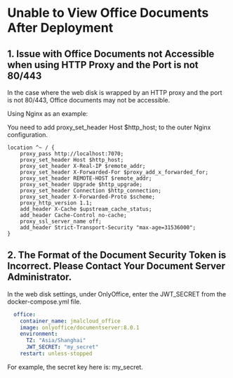 # Unable to View Office Documents After Deployment

## 1. Issue with Office Documents not Accessible when using HTTP Proxy and the Port is not 80/443

In the case where the web disk is wrapped by an HTTP proxy and the port is not 80/443, Office documents may not be accessible.

Using Nginx as an example:

You need to add proxy_set_header Host $http_host; to the outer Nginx configuration.
```nginx
location ^~ / {
    proxy_pass http://localhost:7070; 
    proxy_set_header Host $http_host; 
    proxy_set_header X-Real-IP $remote_addr; 
    proxy_set_header X-Forwarded-For $proxy_add_x_forwarded_for; 
    proxy_set_header REMOTE-HOST $remote_addr; 
    proxy_set_header Upgrade $http_upgrade; 
    proxy_set_header Connection $http_connection; 
    proxy_set_header X-Forwarded-Proto $scheme; 
    proxy_http_version 1.1; 
    add_header X-Cache $upstream_cache_status; 
    add_header Cache-Control no-cache; 
    proxy_ssl_server_name off; 
    add_header Strict-Transport-Security "max-age=31536000"; 
}
```

## 2. The Format of the Document Security Token is Incorrect. Please Contact Your Document Server Administrator.

In the web disk settings, under OnlyOffice, enter the JWT_SECRET from the docker-compose.yml file.

```yaml
  office:
    container_name: jmalcloud_office
    image: onlyoffice/documentserver:8.0.1
    environment:
      TZ: "Asia/Shanghai"
      JWT_SECRET: "my_secret"
    restart: unless-stopped
```
For example, the secret key here is: my_secret.
